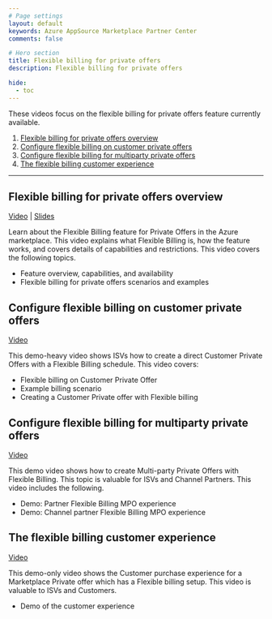 ```yaml
---
# Page settings
layout: default
keywords: Azure AppSource Marketplace Partner Center
comments: false

# Hero section
title: Flexible billing for private offers
description: Flexible billing for private offers

hide:
  - toc
---
```


These videos focus on the flexible billing for private offers feature currently available.

1. [Flexible billing for private offers overview](#flexible-billing-for-private-offers-overview)
1. [Configure flexible billing on customer private offers](#configure-flexible-billing-on-customer-private-offers)
1. [Configure flexible billing for multiparty private offers](#configure-flexible-billing-for-multiparty-private-offers)
1. [The flexible billing customer experience](#the-flexible-billing-customer-experience)

---

## Flexible billing for private offers overview

<a href="https://aka.ms/AAulr00" target="_blank">Video</a> | [Slides](./pdfs/03.0-flex-billing-overview.pdf)

Learn about the Flexible Billing feature for Private Offers in the Azure marketplace. This video explains what Flexible Billing is, how the feature works, and covers details of capabilities and restrictions. This video covers the following topics.

-	Feature overview, capabilities, and availability
-	Flexible billing for private offers scenarios and examples

## Configure flexible billing on customer private offers

<a href="https://aka.ms/AAuljfr" target="_blank">Video</a>

This demo-heavy video shows ISVs how to create a direct Customer Private Offers with a Flexible Billing schedule. This video covers:

-	Flexible billing on Customer Private Offer
-	Example billing scenario
-	Creating a Customer Private offer with Flexible billing

## Configure flexible billing for multiparty private offers

<a href="https://aka.ms/AAuljfs" target="_blank">Video</a>

This demo video shows how to create Multi-party Private Offers with Flexible Billing. This topic is valuable for ISVs and Channel Partners. This video includes the following.

-	Demo: Partner Flexible Billing MPO experience
-	Demo: Channel partner Flexible Billing MPO experience

## The flexible billing customer experience

<a href="https://aka.ms/AAumc8b" target="_blank">Video</a>

This demo-only video shows the Customer purchase experience for a Marketplace Private offer which has a Flexible billing setup. This video is valuable to ISVs and Customers.

-	Demo of the customer experience
